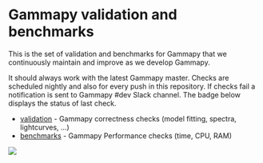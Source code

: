 # Gammapy validation and benchmarks

This is the set of validation and benchmarks for Gammapy that we
continuously maintain and improve as we develop Gammapy.

It should always work with the latest Gammapy master. Checks are scheduled nightly and also 
for every push in this repository. If checks fail a notification is sent to Gammapy #dev Slack 
channel. The badge below displays the status of last check.


- [validation](validation) - Gammapy correctness checks (model fitting, spectra, lightcurves, ...)
- [benchmarks](benchmarks) - Gammapy Performance checks (time, CPU, RAM)

![](https://github.com/gammapy/gammapy-benchmarks/workflows/benchmarks/badge.svg)

